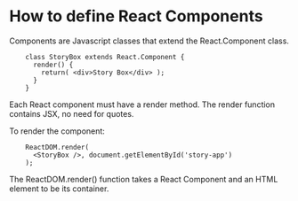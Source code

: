 # How to define React Components

Components are Javascript classes that extend the React.Component class.

        class StoryBox extends React.Component {
          render() {
            return( <div>Story Box</div> );
          }
        }

Each React component must have a render method.
The render function contains JSX, no need for quotes.

To render the component:

        ReactDOM.render(
          <StoryBox />, document.getElementById('story-app')
        );

The ReactDOM.render() function takes a React Component and an HTML element to be its container.

